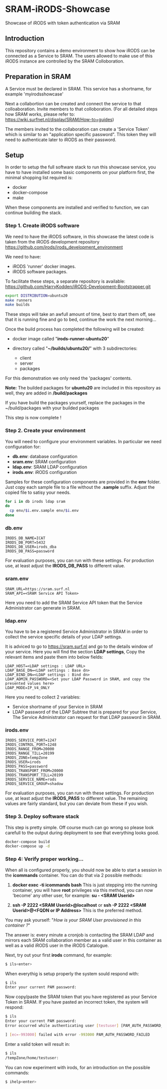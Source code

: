 # SRAM-iRODS-Showcase

Showcase of iRODS with token authentication via SRAM

## Introduction

This repository contains a demo environment to show how iRODS can be connected as a Service to SRAM.
The users allowed to make use of this iRODS instance are controlled by the SRAM Colloboration.

## Preparation in SRAM

A Service must be declared in SRAM. This service has a shortname, for example 'myirodsshowcase'

Next a collabortion can be created and connect the service to that colloaboration.
Invite members to that colloboration. (For all detailed steps how SRAM works, please refer to: https://wiki.surfnet.nl/display/SRAM/How-to+guides)

The members invited to the collaboration can create a 'Service Token' which is similar to an "application specific password". This token they will need to authenticate later to iRODS as their password.

## Setup

In order to setup the full software stack to run this showcase service, you have to have installed some basic components on your platform first, the minimal shopping list required is:

- docker
- docker-compose
- make

When these components are installed and verified to function, we can continue building the stack.

### Step 1. Create iRODS software

We need to have the iRODS software, in this showcase the latest code is taken from the iRODS development repository https://github.com/irods/irods_development_environment

We need to have:

- iRODS 'runner' docker images.
- iRODS software packages.

To facilitate these steps, a separate repository is available: https://github.com/HarryKodden/iRODS-Development-Bootstrapper.git

```bash
export DISTRIBUTION=ubuntu20
make runners
make builds
```

These steps will take an awfull amount of time, best to start them off, see that it is running fine and go to bed, continue the work the next morning...

Once the build process has completed the following will be created:

- docker image called "**irods-runner-ubuntu20**"
- directory called "**~/builds/ubuntu20/**" with 3 subdirectories:

  - client
  - server
  - packages

For this demonstration we only need the 'packages' contents.

**Note:** The builded packages for **ubuntu20** are included in this repository as well, they are added in **/build/packages**

If you have build the packages yourself, replace the packages in the ~/build/packages with your builded packages

This step is now complete !

### Step 2. Create your environment

You will need to configure your environment variables. In particular we need configuration for:

- **db.env**: database configuration
- **sram.env**: SRAM configuration
- **ldap.env**: SRAM LDAP configuration
- **irods.env**: iRODS configuration

Samples for these configuration components are provided in the **env** folder.
Just copy each sample file to a file without the **.sample** suffix. Adjust the copied file to satisy your needs.

```bash
for i in db irods ldap sram
do
  cp env/$i.env.sample env/$i.env
done
```

### db.env

```env
IRODS_DB_NAME=ICAT
IRODS_DB_PORT=5432
IRODS_DB_USER=irods_dba
IRODS_DB_PASS=password
```

For evaluation purposes, you can run with these settings. For production use, at least adjust the **IRODS_DB_PASS** to different value.

### sram.env

```env
SRAM_URL=https://sram.surf.nl
SRAM_API=<SRAM Service API Token>
```

Here you need to add the SRAM Service API token that the Service Administrator can generate in SRAM.

### ldap.env

You have to be a registered Service Administrator in SRAM in order to collect the service specific details of your LDAP settings.

It is adviced to go to https://sram.surf.nl and go to the details window of your service. Here you will find the section **LDAP settings**,
Copy the relevant items and paste them into below fields:

```env
LDAP_HOST=<LDAP settings : LDAP URL>
LDAP_BASE_DN=<LDAP settings : Base dn>
LDAP_BIND_DN=<LDAP settings : Bind dn>
LDAP_ADMIN_PASSWORD=<Set your LDAP Password in SRAM, and copy the presented values here>
LDAP_MODE=IP_V4_ONLY
```

Here you need to collect 2 variables:

- Service shortname of your Service in SRAM
- LDAP password of the LDAP Subtree that is prepared for your Service, The Service Administrator can request for that LDAP password in SRAM.

### irods.env

```env
IRODS_SERVICE_PORT=1247
IRODS_CONTROL_PORT=1248
IRODS_RANGE_FROM=20000
IRODS_RANGE_TILL=20199
IRODS_ZONE=tempZone
IRODS_USER=irods
IRODS_PASS=password
IRODS_TRANSPORT_FROM=20000
IRODS_TRANSPORT_TILL=20199
IRODS_SERVICE_NAME=rods
IRODS_SERVICE_GROUP=shadow
```

For evaluation purposes, you can run with these settings. For production use, at least adjust the **IRODS_PASS** to different value.
The remaining values are fairly standard, but you can deviate from these if you wish.

### Step 3. Deploy software stack

This step is pretty simple. Off course much can go wrong so please look carefull to the output during deployment to see that everything looks good.

```bash
docker-compose build
docker-compose up -d
```

### Step 4: Verify proper working...

When all is configured properly, you should now be able to start a session in the **icommands** container. You can do that via 2 possible methods:

1. **docker exec -ti icommands bash**
   This is just stepping into the running container, you will have **root** privileges via this method, you can now 'become' any other user, for example: **su - \<SRAM Userid\>**

2. **ssh -P 2222 \<SRAM Userid\>@localhost** or
   **ssh -P 2222 \<SRAM Userid\>@\<FQDN or IP Address\>**
   This is the preferred method.

You may ask yourself: "<i>How is your SRAM User provisioned in this container ?</i>"

The answer is: every minute a cronjob is contacting the SRAM LDAP and mirrors each SRAM collaboration member as a valid user in this container as well as a valid iRODS user in the iRODS Catalogue.

Next, try out your first **irods** command, for example:

```bash
$ ils<enter>
```

When everythig is setup properly the system sould respond with:

```bash
$ ils
Enter your current PAM password:
```

Now copy/paste the SRAM token that you have registered as your Service Token in SRAM. If you have pasted an incorrect token, the system will respond:

```bash
$ ils
Enter your current PAM password:
Error occurred while authenticating user [testuser] [PAM_AUTH_PASSWORD_FAILED: failed to perform request

] [ec=-993000] failed with error -993000 PAM_AUTH_PASSWORD_FAILED
```

Enter a valid token will result in:

```bash
$ ils
/tempZone/home/testuser:
```

You can now experiment with irods, for an introduction on the possible commands:

```bash
$ ihelp<enter>
```
